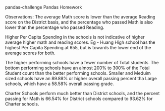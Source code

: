  pandas-challenge
Pandas Homework

Observations: The average Math score is lower than the average Reading score on the District basis, and the percentage who passed Math is also lower than the percentage who passed Reading.  

Higher Per Capita Spending in the schools is not indicative of higher average higher math and reading scores.  Eg - Huang High school has the highest Per Capita Spending at 655, but is towards the lower end of the average scores for both.

The higher performing schools have a fewer number of Total students.  The bottom performing schools have an almost 200% to 300% of the Total Student count than the better performing schools.  Smaller and Meduim sized schools have an 89.88% or higher overall passing percent tha Large schools, which have a 58.58% overall passing grade.

Charter Schools perform much better than District schools, and the percent passing for Math is 66.54% for District schools compared to 93.62% for Charter schools.
